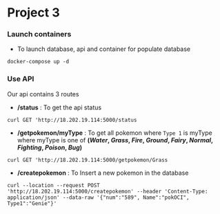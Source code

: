 # Project 3

### Launch containers

- To launch database, api and container for populate database
```
docker-compose up -d
```

### Use API

Our api contains 3 routes


 - **/status** : To get the api status

 ```{bash}
 curl GET 'http://18.202.19.114:5000/status
 ```

- **/getpokemon/myType** : To get all pokemon where `Type 1` is myType where myType is one of **(_Water_, _Grass_, _Fire_,  _Ground_, _Fairy_, _Normal_, _Fighting_, _Poison_, _Bug_)**

 ```{bash}
 curl GET 'http://18.202.19.114:5000/getpokemon/Grass
 ```

- **/createpokemon** : To Insert a new pokemon in the database
```{bash}
curl --location --request POST 'http://18.202.19.114:5000/createpokemon' --header 'Content-Type: application/json' --data-raw '{"num":"589", Name":"pokOCI", Type1":"Genie"}'
```